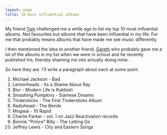 ```yaml
---
layout: page
title: 10 most influential albums
---
```


My friend [Tom](https://twitter.com/sonofswiss) challenged me a while ago to list my top 10 most influential albums. Not favourites but albums that have been influential in my life. For me that probably means albums that have made me see music differently.

I then mentioned the idea to another friend, [Gareth](https://twitter.com/Gaz11) who probably gave me a lot of the albums in my list when we were in school and he recently published his, thereby shaming me into actually doing mine.

So here they are. I'll write a paragraph about each at some point.

1. Michael Jackson - Bad
2. Lemonheads - Its a Shame About Ray
3. Blur - Modern Life is Rubbish
4. Smashing Pumpkins - Siamese Dreams
5. Tindersticks - The First Tindersticks Album
6. Radiohead - The Bends
7. Mogwai - 10 Rapid
8. Charlie Parker - vol. 1 on Jazz Reactivation records
9. Bonnie "Prince" Billy - The Letting Go
10. Jeffrey Lewis - City and Eastern Songs
